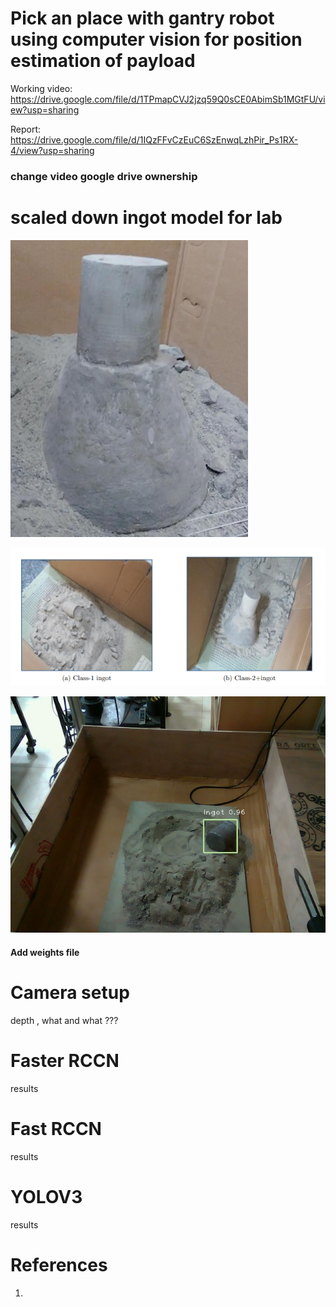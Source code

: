 # Pick an place with gantry robot using computer vision for position estimation of payload


Working video:  https://drive.google.com/file/d/1TPmapCVJ2jzq59Q0sCE0AbimSb1MGtFU/view?usp=sharing

Report: https://drive.google.com/file/d/1IQzFFvCzEuC6SzEnwqLzhPir_Ps1RX-4/view?usp=sharing
### change video google drive ownership

# scaled down ingot model for lab      
![](https://github.com/Mowbray-R-V/Gantry_control-pose_estimation/blob/main/ingot.PNG)

![](https://github.com/Mowbray-R-V/Gantry_control-pose_estimation/blob/main/classes.PNG)




![](https://github.com/Mowbray-R-V/Gantry_control-pose_estimation/blob/main/bgr_frame.jpg)




#### Add weights file

# Camera setup
depth , what and what ???


# Faster RCCN
results

# Fast RCCN
results

# YOLOV3
results


# References
1.
